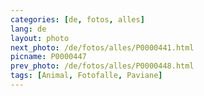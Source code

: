 ```yaml
---
categories: [de, fotos, alles]
lang: de
layout: photo
next_photo: /de/fotos/alles/P0000441.html
picname: P0000447
prev_photo: /de/fotos/alles/P0000448.html
tags: [Animal, Fotofalle, Paviane]
---
```

